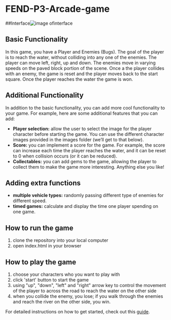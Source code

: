 # FEND-P3-Arcade-game

##Interface![image ofinterface](http://imgur.com/ei36kHW.png)

## Basic Functionality

In this game, you have a Player and Enemies (Bugs). The goal of the player is to reach the water, without colliding into any one of the enemies. The player can move left, right, up and down. The enemies move in varying speeds on the paved block portion of the scene. Once a the player collides with an enemy, the game is reset and the player moves back to the start square. Once the player reaches the water the game is won.

## Additional Functionality

In addition to the basic functionality, you can add more cool functionality to your game. For example, here are some additional features that you can add:
- **Player selection:** allow the user to select the image for the player character before starting the game. You can use the different character images provided in the images folder (we’ll get to that below).
- **Score:** you can implement a score for the game. For example, the score can increase each time the player reaches the water, and it can be reset to 0 when collision occurs (or it can be reduced).
- **Collectables:** you can add gems to the game, allowing the player to collect them to make the game more interesting.
Anything else you like!

## Adding extra functions
- **multiple vehicle types:** randomly passing different type of enemies for different speed. 
- **timed games:** calculate and display the time one player spending on one game.

## How to run the game
1. clone the repository into your local computer
2. open index.html in your browser

## How to play the game
1. choose your characters who you want to play with
2. click 'start' button to start the game
3. using "up", "down", "left" and "right" arrow key to control the movement of the player to across the road to reach the water on the other side
4. when you collide the enemy, you lose; if you walk through the enemies and reach the river on the other side, you win.

For detailed instructions on how to get started, check out this [guide](https://docs.google.com/document/d/1v01aScPjSWCCWQLIpFqvg3-vXLH2e8_SZQKC8jNO0Dc/pub?embedded=true).
